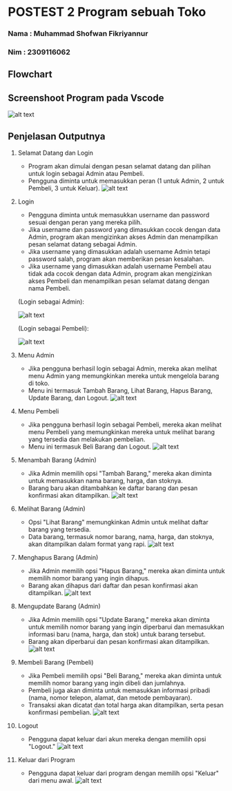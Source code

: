 # POSTEST 2 Program sebuah Toko


### Nama : Muhammad Shofwan Fikriyannur
### Nim  : 2309116062


## Flowchart




## Screenshoot Program pada Vscode

![alt text](https://github.com/Shfwwanf/MShofwanF_Postest2/blob/main/Postest2/code.png?raw=true)



## Penjelasan Outputnya  
1. Selamat Datang dan Login
    - Program akan dimulai dengan pesan selamat datang dan pilihan untuk login sebagai Admin atau Pembeli.
    - Pengguna diminta untuk memasukkan peran (1 untuk Admin, 2 untuk Pembeli, 3 untuk Keluar).
![alt text](https://github.com/Shfwwanf/MShofwanF_Postest2/blob/main/Postest2/1%20hal%20utama.jpg?raw=true)


2. Login
    - Pengguna diminta untuk memasukkan username dan password sesuai dengan peran yang mereka pilih.
    - Jika username dan password yang dimasukkan cocok dengan data Admin, program akan mengizinkan akses Admin dan menampilkan pesan selamat datang sebagai Admin.
    - Jika username yang dimasukkan adalah username Admin tetapi password salah, program akan memberikan pesan kesalahan.
    - Jika username yang dimasukkan adalah username Pembeli atau tidak ada cocok dengan data Admin, program akan mengizinkan akses Pembeli dan menampilkan pesan selamat datang dengan nama Pembeli.

   (Login sebagai Admin):
   
   ![alt text](https://github.com/Shfwwanf/MShofwanF_Postest2/blob/main/Postest2/2%20login%20admin.jpg?raw=true)

   
   (Login sebagai Pembeli):
   
   ![alt text](https://github.com/Shfwwanf/MShofwanF_Postest2/blob/main/Postest2/2%20login%20pembeli.jpg?raw=true)


4. Menu Admin
    - Jika pengguna berhasil login sebagai Admin, mereka akan melihat menu Admin yang memungkinkan mereka untuk mengelola barang di toko.
    - Menu ini termasuk Tambah Barang, Lihat Barang, Hapus Barang, Update Barang, dan Logout.
![alt text](https://github.com/Shfwwanf/MShofwanF_Postest2/blob/main/Postest2/3%20menu%20admin.jpg?raw=true)


5. Menu Pembeli
    - Jika pengguna berhasil login sebagai Pembeli, mereka akan melihat menu Pembeli yang memungkinkan mereka untuk melihat barang yang tersedia dan melakukan pembelian.
    - Menu ini termasuk Beli Barang dan Logout.
![alt text](https://github.com/Shfwwanf/MShofwanF_Postest2/blob/main/Postest2/3%20menu%20pembeli.jpg?raw=true)


6. Menambah Barang (Admin)
    - Jika Admin memilih opsi "Tambah Barang," mereka akan diminta untuk memasukkan nama barang, harga, dan stoknya.
    - Barang baru akan ditambahkan ke daftar barang dan pesan konfirmasi akan ditampilkan.
![alt text](https://github.com/Shfwwanf/MShofwanF_Postest2/blob/main/Postest2/4%20tambah%20brg.jpg?raw=true)


7. Melihat Barang (Admin)
    - Opsi "Lihat Barang" memungkinkan Admin untuk melihat daftar barang yang tersedia.
    - Data barang, termasuk nomor barang, nama, harga, dan stoknya, akan ditampilkan dalam format yang rapi.
![alt text](https://github.com/Shfwwanf/MShofwanF_Postest2/blob/main/Postest2/5%20lihat%20brg.jpg?raw=true)


8. Menghapus Barang (Admin)
    - Jika Admin memilih opsi "Hapus Barang," mereka akan diminta untuk memilih nomor barang yang ingin dihapus.
    - Barang akan dihapus dari daftar dan pesan konfirmasi akan ditampilkan.
![alt text](https://github.com/Shfwwanf/MShofwanF_Postest2/blob/main/Postest2/6%20hapus%20brg.jpg?raw=true)

      
9. Mengupdate Barang (Admin)
    - Jika Admin memilih opsi "Update Barang," mereka akan diminta untuk memilih nomor barang yang ingin diperbarui dan memasukkan informasi baru (nama, harga, dan stok) untuk barang tersebut.
    - Barang akan diperbarui dan pesan konfirmasi akan ditampilkan.
![alt text](https://github.com/Shfwwanf/MShofwanF_Postest2/blob/main/Postest2/7%20update%20brg.jpg?raw=true)


10. Membeli Barang (Pembeli)
    - Jika Pembeli memilih opsi "Beli Barang," mereka akan diminta untuk memilih nomor barang yang ingin dibeli dan jumlahnya.
    - Pembeli juga akan diminta untuk memasukkan informasi pribadi (nama, nomor telepon, alamat, dan metode pembayaran).
    - Transaksi akan dicatat dan total harga akan ditampilkan, serta pesan konfirmasi pembelian.
![alt text](https://github.com/Shfwwanf/MShofwanF_Postest2/blob/main/Postest2/8%20beli%20brg.jpg?raw=true)


11. Logout
    - Pengguna dapat keluar dari akun mereka dengan memilih opsi "Logout."
![alt text](https://github.com/Shfwwanf/MShofwanF_Postest2/blob/main/Postest2/9%20logout.jpg?raw=true)


12. Keluar dari Program
    - Pengguna dapat keluar dari program dengan memilih opsi "Keluar" dari menu awal.
![alt text](https://github.com/Shfwwanf/MShofwanF_Postest2/blob/main/Postest2/10%20keluar%20program.jpg?raw=true)
